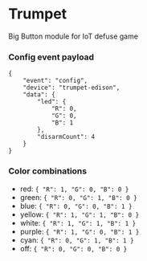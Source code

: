 # Trumpet
Big Button module for IoT defuse game

### Config event payload

```
{
    "event": "config",
    "device": "trumpet-edison",
    "data": {
        "led": {
            "R": 0,
            "G": 0,
            "B": 1
        },
        "disarmCount": 4
    }
}
```

### Color combinations

- red: `{ "R": 1, "G": 0, "B": 0 }`
- green: `{ "R": 0, "G": 1, "B": 0 }`
- blue: `{ "R": 0, "G": 0, "B": 1 }`
- yellow: `{ "R": 1, "G": 1, "B": 0 }`
- white: `{ "R": 1, "G": 1, "B": 1 }`
- purple: `{ "R": 1, "G": 0, "B": 1 }`
- cyan: `{ "R": 0, "G": 1, "B": 1 }`
- off: `{ "R": 0, "G": 0, "B": 0 }`
